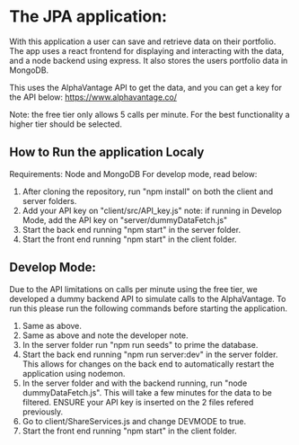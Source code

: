 # The JPA application:

With this application a user can save and retrieve data on their portfolio. The app uses a react frontend for displaying and interacting with the data, and a node backend using express. It also stores the users portfolio data in MongoDB.

This uses the AlphaVantage API to get the data, and you can get a key for the API below:
https://www.alphavantage.co/

Note: the free tier only allows 5 calls per minute. For the best functionality a higher tier should be selected.

## How to Run the application Localy

Requirements: Node and MongoDB
For develop mode, read below:

1. After cloning the repository, run "npm install" on both the client and server folders.
2. Add your API key on "client/src/API_key.js"
note: if running in Develop Mode, add the API key on "server/dummyDataFetch.js"
3. Start the back end running "npm start" in the server folder.
4. Start the front end running "npm start" in the client folder.

## Develop Mode:

Due to the API limitations on calls per minute using the free tier, we developed a dummy backend API to simulate calls to the AlphaVantage. To run this please run the following commands before starting the application.

1. Same as above.
2. Same as above and note the developer note.
3. In the server folder run "npm run seeds" to prime the database.
4. Start the back end running "npm run server:dev" in the server folder. This allows for changes on the back end to automatically restart the application using nodemon.
5. In the server folder and with the backend running, run "node dummyDataFetch.js". This will take a few minutes for the data to be filtered. ENSURE your API key is inserted on the 2 files refered previously.
6. Go to client/ShareServices.js and change DEVMODE to true.
7. Start the front end running "npm start" in the client folder.